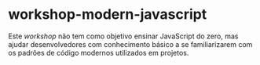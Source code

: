 # workshop-modern-javascript
Este *workshop* não tem como objetivo ensinar JavaScript do zero, mas ajudar desenvolvedores com conhecimento básico a se familiarizarem com os padrões de código modernos utilizados em projetos.
